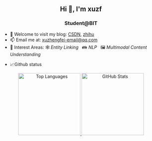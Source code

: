 <h2 align="center">Hi 👋, I'm xuzf</h3>
<h3 align="center">Student@BIT</h4>
<!-- <p align="left"> <img src="https://komarev.com/ghpvc/?username=xuzf-git" alt="xuzf-git" /> </p> -->


- :pencil: Welcome to visit my blog: [CSDN](https://blog.csdn.net/qq_43586043), [zhihu](https://www.zhihu.com/people/xiao-fei-28-72-38)
- :mailbox: Email me at: <xuzhengfei-email@qq.com>
- :rainbow: Interest Areas: :spider_web: *Entity Linking* $\;$ :family: *NLP* $\;$ :framed_picture: *Multimodal Content Understanding*
  
<!-- :hammer: Programming Languages
<div align="center">
  <img src="https://img.shields.io/badge/Editor-VsCode-informational?style=flat&logo=visual-studio-code&logoColor=white&color=33ADFF">
  <img src="https://img.shields.io/badge/Code-Python-informational?style=flat&logo=python&logoColor=white&color=33ADFF">
  <img src="https://img.shields.io/badge/Code-Cpp-informational?style=flat&logo=C&logoColor=white&color=33ADFF">
  <img src="https://img.shields.io/badge/Tools-Anaconda-informational?style=flat&logo=Anaconda&logoColor=white&color=33ADFF">
  <img src="https://img.shields.io/badge/Tools-Git-informational?style=flat&logo=git&logoColor=white&color=33ADFF">
</div>
-->
- 📈Github status
<p align="center">
    <a href="https://github.com/anuraghazra/github-readme-stats">
        <img src="https://github-readme-stats.vercel.app/api/top-langs/?username=xuzf-git&layout=compact&hide_border=true&langs_count=6&hide=html,css" alt="Top Languages" title="Top Languages" height="200"/>
    </a>
    <a href="https://github.com/anuraghazra/github-readme-stats">
        <img src="https://github-readme-stats.vercel.app/api?username=xuzf-git&show_icons=true&hide_border=true&hide_rank=true&include_all_commits=true&custom_title=xuzf's+GitHub+Stats&disable_animations=true" alt="GitHub Stats" title="GitHub Stats" height="200"/>
    </a>
</p>


<!-- - ⚡ C++ / Python
- 🔭 I’m currently working on ...
- 🌱 I’m currently learning ...
- 👯 I’m looking to collaborate on ...
- 🤔 I’m looking for help with ...
- 💬 Ask me about ...
- 📫 How to reach me: ...
- 😄 Pronouns: ...
- ⚡ Fun fact: ... -->

